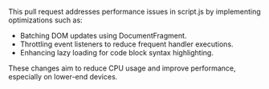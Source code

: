 This pull request addresses performance issues in script.js by implementing optimizations such as: 

- Batching DOM updates using DocumentFragment.
- Throttling event listeners to reduce frequent handler executions.
- Enhancing lazy loading for code block syntax highlighting.

These changes aim to reduce CPU usage and improve performance, especially on lower-end devices.